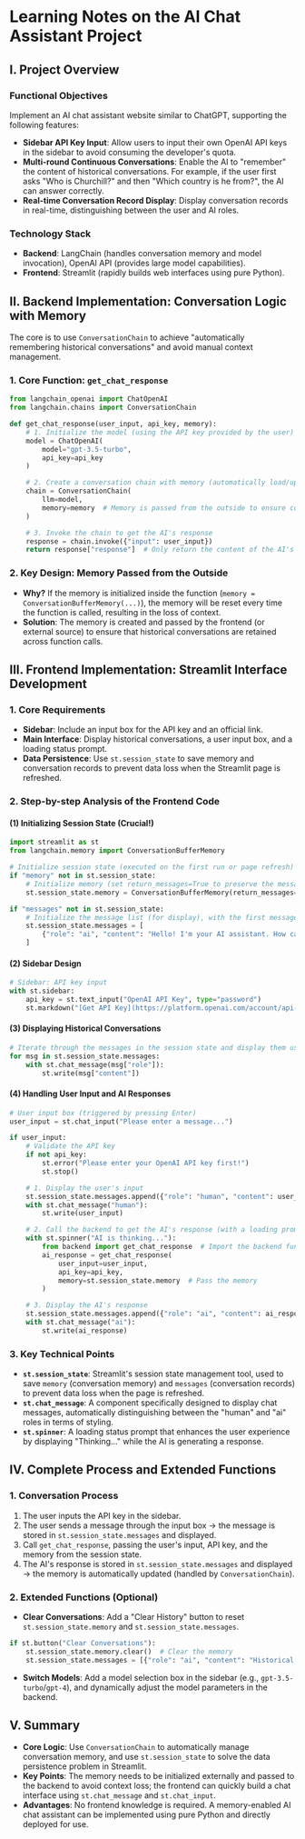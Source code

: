 # Learning Notes on the AI Chat Assistant Project

## I. Project Overview
### Functional Objectives
Implement an AI chat assistant website similar to ChatGPT, supporting the following features:
- **Sidebar API Key Input**: Allow users to input their own OpenAI API keys in the sidebar to avoid consuming the developer's quota.
- **Multi-round Continuous Conversations**: Enable the AI to "remember" the content of historical conversations. For example, if the user first asks "Who is Churchill?" and then "Which country is he from?", the AI can answer correctly.
- **Real-time Conversation Record Display**: Display conversation records in real-time, distinguishing between the user and AI roles.

### Technology Stack
- **Backend**: LangChain (handles conversation memory and model invocation), OpenAI API (provides large model capabilities).
- **Frontend**: Streamlit (rapidly builds web interfaces using pure Python).

## II. Backend Implementation: Conversation Logic with Memory
The core is to use `ConversationChain` to achieve "automatically remembering historical conversations" and avoid manual context management.

### 1. Core Function: `get_chat_response`
```python
from langchain_openai import ChatOpenAI
from langchain.chains import ConversationChain

def get_chat_response(user_input, api_key, memory):
    # 1. Initialize the model (using the API key provided by the user)
    model = ChatOpenAI(
        model="gpt-3.5-turbo",
        api_key=api_key
    )

    # 2. Create a conversation chain with memory (automatically load/update memory)
    chain = ConversationChain(
        llm=model,
        memory=memory  # Memory is passed from the outside to ensure context coherence
    )

    # 3. Invoke the chain to get the AI's response
    response = chain.invoke({"input": user_input})
    return response["response"]  # Only return the content of the AI's answer
```

### 2. Key Design: Memory Passed from the Outside
- **Why?** If the memory is initialized inside the function (`memory = ConversationBufferMemory(...)`), the memory will be reset every time the function is called, resulting in the loss of context.
- **Solution**: The memory is created and passed by the frontend (or external source) to ensure that historical conversations are retained across function calls.

## III. Frontend Implementation: Streamlit Interface Development
### 1. Core Requirements
- **Sidebar**: Include an input box for the API key and an official link.
- **Main Interface**: Display historical conversations, a user input box, and a loading status prompt.
- **Data Persistence**: Use `st.session_state` to save memory and conversation records to prevent data loss when the Streamlit page is refreshed.

### 2. Step-by-step Analysis of the Frontend Code

#### (1) Initializing Session State (Crucial!)
```python
import streamlit as st
from langchain.memory import ConversationBufferMemory

# Initialize session state (executed on the first run or page refresh)
if "memory" not in st.session_state:
    # Initialize memory (set return_messages=True to preserve the message list format)
    st.session_state.memory = ConversationBufferMemory(return_messages=True)

if "messages" not in st.session_state:
    # Initialize the message list (for display), with the first message being an AI welcome message
    st.session_state.messages = [
        {"role": "ai", "content": "Hello! I'm your AI assistant. How can I help you?"}
    ]
```

#### (2) Sidebar Design
```python
# Sidebar: API key input
with st.sidebar:
    api_key = st.text_input("OpenAI API Key", type="password")
    st.markdown("[Get API Key](https://platform.openai.com/account/api-keys)")  # Official link
```

#### (3) Displaying Historical Conversations
```python
# Iterate through the messages in the session state and display them using st.chat_message
for msg in st.session_state.messages:
    with st.chat_message(msg["role"]):
        st.write(msg["content"])
```

#### (4) Handling User Input and AI Responses
```python
# User input box (triggered by pressing Enter)
user_input = st.chat_input("Please enter a message...")

if user_input:
    # Validate the API key
    if not api_key:
        st.error("Please enter your OpenAI API key first!")
        st.stop()

    # 1. Display the user's input
    st.session_state.messages.append({"role": "human", "content": user_input})
    with st.chat_message("human"):
        st.write(user_input)

    # 2. Call the backend to get the AI's response (with a loading prompt)
    with st.spinner("AI is thinking..."):
        from backend import get_chat_response  # Import the backend function
        ai_response = get_chat_response(
            user_input=user_input,
            api_key=api_key,
            memory=st.session_state.memory  # Pass the memory
        )

    # 3. Display the AI's response
    st.session_state.messages.append({"role": "ai", "content": ai_response})
    with st.chat_message("ai"):
        st.write(ai_response)
```

### 3. Key Technical Points
- **`st.session_state`**: Streamlit's session state management tool, used to save `memory` (conversation memory) and `messages` (conversation records) to prevent data loss when the page is refreshed.
- **`st.chat_message`**: A component specifically designed to display chat messages, automatically distinguishing between the "human" and "ai" roles in terms of styling.
- **`st.spinner`**: A loading status prompt that enhances the user experience by displaying "Thinking..." while the AI is generating a response.

## IV. Complete Process and Extended Functions
### 1. Conversation Process
1. The user inputs the API key in the sidebar.
2. The user sends a message through the input box → the message is stored in `st.session_state.messages` and displayed.
3. Call `get_chat_response`, passing the user's input, API key, and the memory from the session state.
4. The AI's response is stored in `st.session_state.messages` and displayed → the memory is automatically updated (handled by `ConversationChain`).

### 2. Extended Functions (Optional)
- **Clear Conversations**: Add a "Clear History" button to reset `st.session_state.memory` and `st.session_state.messages`.
```python
if st.button("Clear Conversations"):
    st.session_state.memory.clear()  # Clear the memory
    st.session_state.messages = [{"role": "ai", "content": "Historical conversations have been cleared. What new questions do you have?"}]  # Reset the messages
```
- **Switch Models**: Add a model selection box in the sidebar (e.g., `gpt-3.5-turbo`/`gpt-4`), and dynamically adjust the model parameters in the backend.

## V. Summary
- **Core Logic**: Use `ConversationChain` to automatically manage conversation memory, and use `st.session_state` to solve the data persistence problem in Streamlit.
- **Key Points**: The memory needs to be initialized externally and passed to the backend to avoid context loss; the frontend can quickly build a chat interface using `st.chat_message` and `st.chat_input`.
- **Advantages**: No frontend knowledge is required. A memory-enabled AI chat assistant can be implemented using pure Python and directly deployed for use.
